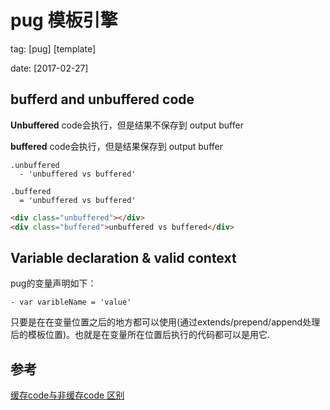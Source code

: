 # pug 模板引擎

tag: [pug] [template]

date: [2017-02-27]

## bufferd and unbuffered code

**Unbuffered** code会执行，但是结果不保存到 output buffer

**buffered** code会执行，但是结果保存到 output buffer

```pug
.unbuffered
  - 'unbuffered vs buffered'

.buffered
  = 'unbuffered vs buffered'
```

```html
<div class="unbuffered"></div>
<div class="buffered">unbuffered vs buffered</div>
```
## Variable declaration & valid context

pug的变量声明如下：

```pug
- var varibleName = 'value'
```
只要是在在变量位置之后的地方都可以使用(通过extends/prepend/append处理后的模板位置)。也就是在变量所在位置后执行的代码都可以是用它.


## 参考

[缓存code与非缓存code 区别][1]

[1]:http://stackoverflow.com/questions/26932402/what-is-the-difference-between-buffered-and-unbuffered-code

